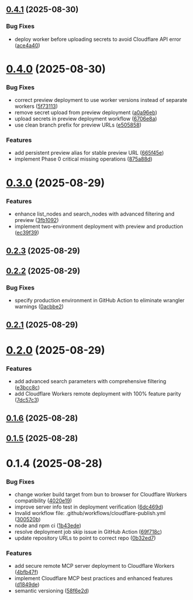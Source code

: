 ## [0.4.1](https://github.com/dseeker/mcp-workflowy-remote/compare/v0.4.0...v0.4.1) (2025-08-30)


### Bug Fixes

* deploy worker before uploading secrets to avoid Cloudflare API error ([ace4a40](https://github.com/dseeker/mcp-workflowy-remote/commit/ace4a401330fcd01013c9755a936ab7209f13acb))

# [0.4.0](https://github.com/dseeker/mcp-workflowy-remote/compare/v0.3.0...v0.4.0) (2025-08-30)


### Bug Fixes

* correct preview deployment to use worker versions instead of separate workers ([5f73113](https://github.com/dseeker/mcp-workflowy-remote/commit/5f73113012ef578ce0af47e82bb4734701f1241a))
* remove secret upload from preview deployment ([a0a96eb](https://github.com/dseeker/mcp-workflowy-remote/commit/a0a96eb5d1849f33d2eeaacdc71f9f5a03d8f218))
* upload secrets in preview deployment workflow ([6706e8a](https://github.com/dseeker/mcp-workflowy-remote/commit/6706e8aba47f22c734019ea3d60d1818ea8d6617))
* use clean branch prefix for preview URLs ([e505858](https://github.com/dseeker/mcp-workflowy-remote/commit/e50585847c19bfbf06b17ee7e3d7110d9d3a1d75))


### Features

* add persistent preview alias for stable preview URL ([665f45e](https://github.com/dseeker/mcp-workflowy-remote/commit/665f45e2228607c4334b44331adfeadbdfd5a48b))
* implement Phase 0 critical missing operations ([875a88d](https://github.com/dseeker/mcp-workflowy-remote/commit/875a88db0254e236d83e4f07b018e5d78d377a79))

# [0.3.0](https://github.com/dseeker/mcp-workflowy-remote/compare/v0.2.3...v0.3.0) (2025-08-29)


### Features

* enhance list_nodes and search_nodes with advanced filtering and preview ([3fb1092](https://github.com/dseeker/mcp-workflowy-remote/commit/3fb109241fb3103d424c961984b42a5b2d3898ea))
* implement two-environment deployment with preview and production ([ec39f39](https://github.com/dseeker/mcp-workflowy-remote/commit/ec39f3996b1dbd0f738a3fbf55bef6ba560efbbc))

## [0.2.3](https://github.com/dseeker/mcp-workflowy-remote/compare/v0.2.2...v0.2.3) (2025-08-29)

## [0.2.2](https://github.com/dseeker/mcp-workflowy-remote/compare/v0.2.1...v0.2.2) (2025-08-29)


### Bug Fixes

* specify production environment in GitHub Action to eliminate wrangler warnings ([0acbbe2](https://github.com/dseeker/mcp-workflowy-remote/commit/0acbbe24da7fafb5bf7195593ff756f56bea491b))

## [0.2.1](https://github.com/dseeker/mcp-workflowy-remote/compare/v0.2.0...v0.2.1) (2025-08-29)

# [0.2.0](https://github.com/dseeker/mcp-workflowy-remote/compare/v0.1.6...v0.2.0) (2025-08-29)


### Features

* add advanced search parameters with comprehensive filtering ([e3bcc8c](https://github.com/dseeker/mcp-workflowy-remote/commit/e3bcc8c3ce6e93fc88bb41d7cc45a2b2e60adc60))
* add Cloudflare Workers remote deployment with 100% feature parity ([7dc57c3](https://github.com/dseeker/mcp-workflowy-remote/commit/7dc57c3f5d5d9edb64fb5cb665d634c333755db0))

## [0.1.6](https://github.com/dseeker/mcp-workflowy-remote/compare/v0.1.5...v0.1.6) (2025-08-28)

## [0.1.5](https://github.com/dseeker/mcp-workflowy-remote/compare/v0.1.4...v0.1.5) (2025-08-28)

# 0.1.4 (2025-08-28)


### Bug Fixes

* change worker build target from bun to browser for Cloudflare Workers compatibility ([4020e19](https://github.com/dseeker/mcp-workflowy-remote/commit/4020e19c83963daecd6b3e1633696911ac0c2087))
* improve server info test in deployment verification ([6dc469d](https://github.com/dseeker/mcp-workflowy-remote/commit/6dc469d69a36a2d996554c52b86335aa70bd697f))
* Invalid workflow file: .github/workflows/cloudflare-publish.yml ([300520b](https://github.com/dseeker/mcp-workflowy-remote/commit/300520b568aae8e886fc302cd90128ba2c5e55de))
* node and npm ci ([1b43ede](https://github.com/dseeker/mcp-workflowy-remote/commit/1b43ede8a8aa3612331e670a155c098d95eede27))
* resolve deployment job skip issue in GitHub Action ([69f718c](https://github.com/dseeker/mcp-workflowy-remote/commit/69f718c92101e904b2b5d2aa91ed2057cb9fd617))
* update repository URLs to point to correct repo ([0b32ed7](https://github.com/dseeker/mcp-workflowy-remote/commit/0b32ed7af8150eb7090ae2d703bcdc12b6d2f14d))


### Features

* add secure remote MCP server deployment to Cloudflare Workers ([4bfb47f](https://github.com/dseeker/mcp-workflowy-remote/commit/4bfb47f4c3c9a2c2e0a45941115c7e8126afb59e))
* implement Cloudflare MCP best practices and enhanced features ([d1849de](https://github.com/dseeker/mcp-workflowy-remote/commit/d1849dee2b22f805c0d26d8123b208f0ee624ea3))
* semantic versioning ([58f6e2d](https://github.com/dseeker/mcp-workflowy-remote/commit/58f6e2dd832a2dab24cceae795b1984a6ff0a969))
